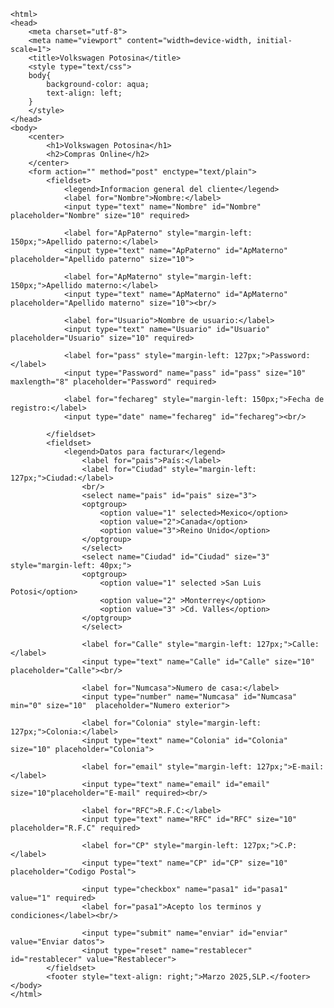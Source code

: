<!DOCTYPE html>
	<html>
	<head>
		<meta charset="utf-8">
		<meta name="viewport" content="width=device-width, initial-scale=1">
		<title>Volkswagen Potosina</title>
		<style type="text/css">
		body{
			background-color: aqua;
			text-align: left;
		}
		</style>
	</head>
	<body>
		<center>
			<h1>Volkswagen Potosina</h1>
			<h2>Compras Online</h2>
		</center>
		<form action="" method="post" enctype="text/plain">
			<fieldset>
				<legend>Informacion general del cliente</legend>
				<label for="Nombre">Nombre:</label>
				<input type="text" name="Nombre" id="Nombre" placeholder="Nombre" size="10" required>

				<label for="ApPaterno" style="margin-left: 150px;">Apellido paterno:</label>
				<input type="text" name="ApPaterno" id="ApMaterno" placeholder="Apellido paterno" size="10">

				<label for="ApMaterno" style="margin-left: 150px;">Apellido materno:</label>
				<input type="text" name="ApMaterno" id="ApMaterno" placeholder="Apellido materno" size="10"><br/>

				<label for="Usuario">Nombre de usuario:</label>
				<input type="text" name="Usuario" id="Usuario" placeholder="Usuario" size="10" required>

				<label for="pass" style="margin-left: 127px;">Password: </label>
				<input type="Password" name="pass" id="pass" size="10" maxlength="8" placeholder="Password" required>

				<label for="fechareg" style="margin-left: 150px;">Fecha de registro:</label>
				<input type="date" name="fechareg" id="fechareg"><br/>

			</fieldset>
			<fieldset>
				<legend>Datos para facturar</legend>
					<label for="pais">País:</label>
					<label for="Ciudad" style="margin-left: 127px;">Ciudad:</label>
					<br/>
					<select name="pais" id="pais" size="3">
					<optgroup>
						<option value="1" selected>Mexico</option>
						<option value="2">Canada</option>
						<option value="3">Reino Unido</option>
					</optgroup>
					</select>
					<select name="Ciudad" id="Ciudad" size="3" style="margin-left: 40px;">
					<optgroup>
						<option value="1" selected >San Luis Potosi</option>
						<option value="2" >Monterrey</option>
						<option value="3" >Cd. Valles</option>
					</optgroup>
					</select>

					<label for="Calle" style="margin-left: 127px;">Calle:</label>
					<input type="text" name="Calle" id="Calle" size="10" placeholder="Calle"><br/>

					<label for="Numcasa">Numero de casa:</label>
					<input type="number" name="Numcasa" id="Numcasa" min="0" size="10"  placeholder="Numero exterior">

					<label for="Colonia" style="margin-left: 127px;">Colonia:</label>
					<input type="text" name="Colonia" id="Colonia" size="10" placeholder="Colonia">

					<label for="email" style="margin-left: 127px;">E-mail:</label>
					<input type="text" name="email" id="email" size="10"placeholder="E-mail" required><br/>

					<label for="RFC">R.F.C:</label>
					<input type="text" name="RFC" id="RFC" size="10" placeholder="R.F.C" required>

					<label for="CP" style="margin-left: 127px;">C.P:</label>
					<input type="text" name="CP" id="CP" size="10" placeholder="Codigo Postal">

					<input type="checkbox" name="pasa1" id="pasa1" value="1" required>
					<label for="pasa1">Acepto los terminos y condiciones</label><br/>

					<input type="submit" name="enviar" id="enviar" value="Enviar datos">
					<input type="reset" name="restablecer" id="restablecer" value="Restablecer">
			</fieldset>
			<footer style="text-align: right;">Marzo 2025,SLP.</footer>
	</body>
	</html>
